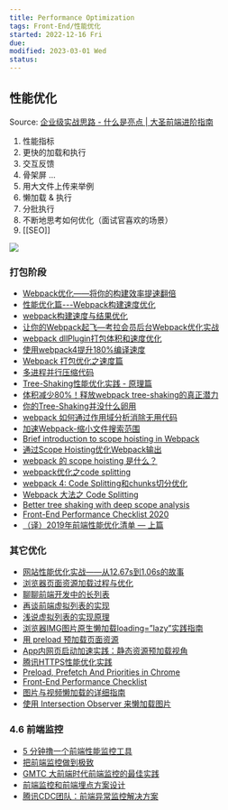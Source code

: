 ```yaml
---
title: Performance Optimization
tags: Front-End/性能优化  
started: 2022-12-16 Fri
due: 
modified: 2023-03-01 Wed
status: 
---
```

## 性能优化
Source: [企业级实战思路 - 什么是亮点 | 大圣前端进阶指南](https://shengxinjing.cn/react/arch/01.arch.html)
1. 性能指标
2. 更快的加载和执行
3. 交互反馈
4. 骨架屏 ...
5. 用大文件上传来举例
6. 懒加载 & 执行
7. 分批执行
8. 不断地思考如何优化（面试官喜欢的场景）
9. [[SEO]]

![](https://p3-juejin.byteimg.com/tos-cn-i-k3u1fbpfcp/58082bb8d51e463291a98012efd26c55~tplv-k3u1fbpfcp-zoom-in-crop-mark:4536:0:0:0.awebp)

### 打包阶段

- [Webpack优化——将你的构建效率提速翻倍](https://juejin.cn/post/6844903924806189070 "https://juejin.cn/post/6844903924806189070")
- [性能优化篇---Webpack构建速度优化](https://link.juejin.cn?target=https%3A%2F%2Fsegmentfault.com%2Fa%2F1190000018493260 "https://segmentfault.com/a/1190000018493260")
- [webpack构建速度与结果优化](https://link.juejin.cn?target=https%3A%2F%2Fhuangxsu.com%2F2018%2F08%2F12%2Fwebpack-optimization%2F "https://huangxsu.com/2018/08/12/webpack-optimization/")
- [让你的Webpack起飞—考拉会员后台Webpack优化实战](https://link.juejin.cn?target=https%3A%2F%2Fzhuanlan.zhihu.com%2Fp%2F42465502 "https://zhuanlan.zhihu.com/p/42465502")
- [webpack dllPlugin打包体积和速度优化](https://link.juejin.cn?target=https%3A%2F%2Fzhuanlan.zhihu.com%2Fp%2F39727247 "https://zhuanlan.zhihu.com/p/39727247")
- [使用webpack4提升180%编译速度](https://link.juejin.cn?target=http%3A%2F%2Flouiszhai.github.io%2F2019%2F01%2F04%2Fwebpack4%2F "http://louiszhai.github.io/2019/01/04/webpack4/")
- [Webpack 打包优化之速度篇](https://link.juejin.cn?target=https%3A%2F%2Fwww.jeffjade.com%2F2017%2F08%2F12%2F125-webpack-package-optimization-for-speed%2F "https://www.jeffjade.com/2017/08/12/125-webpack-package-optimization-for-speed/")
- [多进程并行压缩代码](https://link.juejin.cn?target=https%3A%2F%2Fjkfhto.github.io%2F2019-10-17%2Fwebpack%2F%25E5%25A4%259A%25E8%25BF%259B%25E7%25A8%258B%25E5%25B9%25B6%25E8%25A1%258C%25E5%258E%258B%25E7%25BC%25A9%25E4%25BB%25A3%25E7%25A0%2581%2F "https://jkfhto.github.io/2019-10-17/webpack/%E5%A4%9A%E8%BF%9B%E7%A8%8B%E5%B9%B6%E8%A1%8C%E5%8E%8B%E7%BC%A9%E4%BB%A3%E7%A0%81/")
- [Tree-Shaking性能优化实践 - 原理篇](https://juejin.cn/post/6844903544756109319 "https://juejin.cn/post/6844903544756109319")
- [体积减少80%！释放webpack tree-shaking的真正潜力](https://juejin.cn/post/6844903669100445710 "https://juejin.cn/post/6844903669100445710")
- [你的Tree-Shaking并没什么卵用](https://link.juejin.cn?target=https%3A%2F%2Fzhuanlan.zhihu.com%2Fp%2F32831172 "https://zhuanlan.zhihu.com/p/32831172")
- [webpack 如何通过作用域分析消除无用代码](https://link.juejin.cn?target=https%3A%2F%2Fdiverse.space%2F2018%2F05%2Fbetter-tree-shaking-with-scope-analysis "https://diverse.space/2018/05/better-tree-shaking-with-scope-analysis")
- [加速Webpack-缩小文件搜索范围](https://link.juejin.cn?target=https%3A%2F%2Fimweb.io%2Ftopic%2F5a40551ea192c3b460fce335 "https://imweb.io/topic/5a40551ea192c3b460fce335")
- [Brief introduction to scope hoisting in Webpack](https://link.juejin.cn?target=https%3A%2F%2Fmedium.com%2Fwebpack%2Fbrief-introduction-to-scope-hoisting-in-webpack-8435084c171f "https://medium.com/webpack/brief-introduction-to-scope-hoisting-in-webpack-8435084c171f")
- [通过Scope Hoisting优化Webpack输出](https://link.juejin.cn?target=https%3A%2F%2Fimweb.io%2Ftopic%2F5a43064fa192c3b460fce360 "https://imweb.io/topic/5a43064fa192c3b460fce360")
- [webpack 的 scope hoisting 是什么？](https://link.juejin.cn?target=https%3A%2F%2Fssshooter.com%2F2019-02-20-webpack-scope-hoisting%2F "https://ssshooter.com/2019-02-20-webpack-scope-hoisting/")
- [webpack优化之code splitting](https://link.juejin.cn?target=https%3A%2F%2Fsegmentfault.com%2Fa%2F1190000013000463 "https://segmentfault.com/a/1190000013000463")
- [webpack 4: Code Splitting和chunks切分优化](https://juejin.cn/post/6844903922117820423 "https://juejin.cn/post/6844903922117820423")
- [Webpack 大法之 Code Splitting](https://link.juejin.cn?target=https%3A%2F%2Fzhuanlan.zhihu.com%2Fp%2F26710831 "https://zhuanlan.zhihu.com/p/26710831")
- [Better tree shaking with deep scope analysis](https://link.juejin.cn?target=https%3A%2F%2Fmedium.com%2Fwebpack%2Fbetter-tree-shaking-with-deep-scope-analysis-a0b788c0ce77 "https://medium.com/webpack/better-tree-shaking-with-deep-scope-analysis-a0b788c0ce77")
- [Front-End Performance Checklist 2020](https://link.juejin.cn?target=https%3A%2F%2Fwww.smashingmagazine.com%2F2020%2F01%2Ffront-end-performance-checklist-2020-pdf-pages%2F%23top "https://www.smashingmagazine.com/2020/01/front-end-performance-checklist-2020-pdf-pages/#top")
- [（译）2019年前端性能优化清单 — 上篇](https://juejin.cn/post/6844903765682683911 "https://juejin.cn/post/6844903765682683911")

### 其它优化

- [网站性能优化实战——从12.67s到1.06s的故事](https://juejin.cn/post/6844903655330562062 "https://juejin.cn/post/6844903655330562062")
- [浏览器页面资源加载过程与优化](https://juejin.cn/post/6844903545016156174 "https://juejin.cn/post/6844903545016156174")
- [聊聊前端开发中的长列表](https://link.juejin.cn?target=https%3A%2F%2Fzhuanlan.zhihu.com%2Fp%2F26022258 "https://zhuanlan.zhihu.com/p/26022258")
- [再谈前端虚拟列表的实现](https://link.juejin.cn?target=https%3A%2F%2Fzhuanlan.zhihu.com%2Fp%2F34585166 "https://zhuanlan.zhihu.com/p/34585166")
- [浅说虚拟列表的实现原理](https://link.juejin.cn?target=https%3A%2F%2Fgithub.com%2Fdwqs%2Fblog%2Fissues%2F70 "https://github.com/dwqs/blog/issues/70")
- [浏览器IMG图片原生懒加载loading=”lazy”实践指南](https://link.juejin.cn?target=https%3A%2F%2Fwww.zhangxinxu.com%2Fwordpress%2F2019%2F09%2Fnative-img-loading-lazy%2F "https://www.zhangxinxu.com/wordpress/2019/09/native-img-loading-lazy/")
- [用 preload 预加载页面资源](https://juejin.cn/post/6844903562070196237 "https://juejin.cn/post/6844903562070196237")
- [App内网页启动加速实践：静态资源预加载视角](https://link.juejin.cn?target=https%3A%2F%2Fmp.weixin.qq.com%2Fs%3F__biz%3DMzAwNTAzMjcxNg%3D%3D%26mid%3D2651425811%26idx%3D1%26sn%3Df839230a11fa269021c92b510dec47bc%26chksm%3D80dff270b7a87b66abdf73cf9df18efa3e9594c68ab4ca46ba28eb6d3e832969afad031b48fa%26mpshare%3D1%26scene%3D1%26srcid%3D%26sharer_sharetime%3D1569234865992%26sharer_shareid%3D14157f200c2bbcdb4b651ff5559c60ab%26rd2werd%3D1%23wechat_redirect "https://mp.weixin.qq.com/s?__biz=MzAwNTAzMjcxNg==&mid=2651425811&idx=1&sn=f839230a11fa269021c92b510dec47bc&chksm=80dff270b7a87b66abdf73cf9df18efa3e9594c68ab4ca46ba28eb6d3e832969afad031b48fa&mpshare=1&scene=1&srcid=&sharer_sharetime=1569234865992&sharer_shareid=14157f200c2bbcdb4b651ff5559c60ab&rd2werd=1#wechat_redirect")
- [腾讯HTTPS性能优化实践](https://link.juejin.cn?target=https%3A%2F%2Fmp.weixin.qq.com%2Fs%2FV62VYS8KFNKxJxfzMYefrw "https://mp.weixin.qq.com/s/V62VYS8KFNKxJxfzMYefrw")
- [Preload, Prefetch And Priorities in Chrome](https://link.juejin.cn?target=https%3A%2F%2Fmedium.com%2Freloading%2Fpreload-prefetch-and-priorities-in-chrome-776165961bbf "https://medium.com/reloading/preload-prefetch-and-priorities-in-chrome-776165961bbf")
- [Front-End Performance Checklist](https://link.juejin.cn?target=https%3A%2F%2Fgithub.com%2Fthedaviddias%2FFront-End-Performance-Checklist "https://github.com/thedaviddias/Front-End-Performance-Checklist")
- [图片与视频懒加载的详细指南](https://link.juejin.cn?target=https%3A%2F%2Fdevelopers.google.com%2Fweb%2Ffundamentals%2Fperformance%2Flazy-loading-guidance%2Fimages-and-video%2F "https://developers.google.com/web/fundamentals/performance/lazy-loading-guidance/images-and-video/")
- [使用 Intersection Observer 来懒加载图片](https://link.juejin.cn?target=http%3A%2F%2Fdeanhume.com%2Flazy-loading-images-using-intersection-observer%2F "http://deanhume.com/lazy-loading-images-using-intersection-observer/")
### 4.6 前端监控

- [5 分钟撸一个前端性能监控工具](https://juejin.cn/post/6844903662020460552 "https://juejin.cn/post/6844903662020460552")
- [把前端监控做到极致](https://link.juejin.cn?target=https%3A%2F%2Fzhuanlan.zhihu.com%2Fp%2F32262716 "https://zhuanlan.zhihu.com/p/32262716")
- [GMTC 大前端时代前端监控的最佳实践](https://juejin.cn/post/6844903629573324807 "https://juejin.cn/post/6844903629573324807")
- [前端监控和前端埋点方案设计](https://juejin.cn/post/6844903650603565063 "https://juejin.cn/post/6844903650603565063")
- [腾讯CDC团队：前端异常监控解决方案](https://link.juejin.cn?target=https%3A%2F%2Fmp.weixin.qq.com%2Fs%2FW0i-Iu6nqkWttsGZ-RmOqw "https://mp.weixin.qq.com/s/W0i-Iu6nqkWttsGZ-RmOqw")
